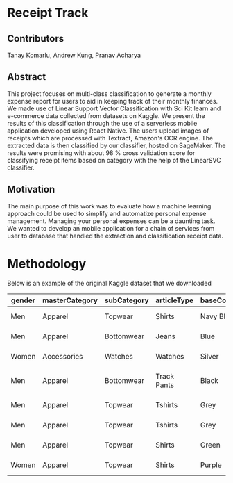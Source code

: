 # Receipt Track

## Contributors
Tanay Komarlu, Andrew Kung, Pranav Acharya

## Abstract
This project focuses on multi-class classification to generate a monthly expense report for users to aid in keeping track of their monthly finances. We made use of Linear Support Vector Classification with Sci Kit learn and e-commerce data collected from datasets on Kaggle. We present the results of this classification through the use of a serverless mobile application developed using React Native. The users upload images of receipts which are processed with Textract, Amazon's OCR engine. The extracted data is then classified by our classifier, hosted on SageMaker. The results were promising with about 98 % cross validation score for classifying receipt items based on category with the help of the LinearSVC classifier.

## Motivation
The main purpose of this work was to evaluate how a machine learning approach could be used to simplify and automatize personal expense management. Managing your personal expenses can be a daunting task. We wanted to develop an mobile application for a chain of services from user to database that handled the extraction and classification receipt data. 

# Methodology
Below is an example of the original Kaggle dataset that we downloaded 

| gender | masterCategory | subCategory      | articleType      | baseColour | season | year | usage  | productDisplayName                                    |
|--------|----------------|------------------|------------------|------------|--------|------|--------|-------------------------------------------------------|
| Men    | Apparel        | Topwear          | Shirts           | Navy Blue  | Fall   | 2011 | Casual | Turtle Check Men Navy Blue Shirt                      |
| Men    | Apparel        | Bottomwear       | Jeans            | Blue       | Summer | 2012 | Casual | Peter England Men Party Blue Jeans                    |
| Women  | Accessories    | Watches          | Watches          | Silver     | Winter | 2016 | Casual | Titan Women Silver Watch                              |
| Men    | Apparel        | Bottomwear       | Track Pants      | Black      | Fall   | 2011 | Casual | Manchester United Men Solid Black Track Pants         |
| Men    | Apparel        | Topwear          | Tshirts          | Grey       | Summer | 2012 | Casual | Puma Men Grey T-shirt                                 |
| Men    | Apparel        | Topwear          | Tshirts          | Grey       | Summer | 2011 | Casual | Inkfruit Mens Chain Reaction T-shirt                  |
| Men    | Apparel        | Topwear          | Shirts           | Green      | Summer | 2012 | Ethnic | Fabindia Men Striped Green Shirt                      |
| Women  | Apparel        | Topwear          | Shirts           | Purple     | Summer | 2012 | Casual | Jealous 21 Women Purple Shirt                         |
